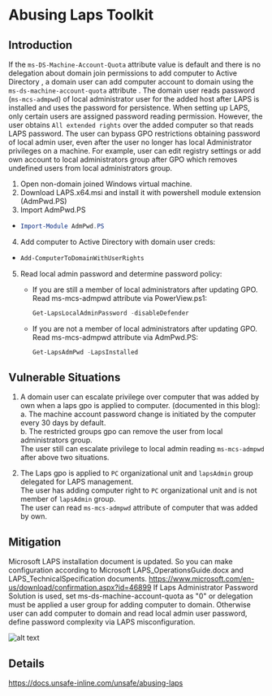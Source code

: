 # Abusing Laps Toolkit

## Introduction
If the ```ms-DS-Machine-Account-Quota``` attribute value is default and there is no delegation about domain join permissions to add computer to Active Directory , a domain user can add computer account to domain using the ```ms-ds-machine-account-quota``` attribute .  The domain user reads password (```ms-mcs-admpwd```) of local administrator user for the added host after LAPS is installed and uses the password for persistence. When setting up LAPS, only certain users are assigned password reading permission. However, the user obtains `All extended rights` over the added computer so that reads LAPS password. The user can bypass GPO restrictions obtaining password of local admin user, even after the user no longer has local Administrator privileges on a machine. For example, user can edit registry settings or add own account to local administrators group after GPO which removes undefined users from local administrators group.

1. Open non-domain joined Windows virtual machine.
2. Download LAPS.x64.msi and install it with powershell module extension (AdmPwd.PS)
3. Import AdmPwd.PS 
* ```powershell
  Import-Module AdmPwd.PS
  ```
4. Add computer to Active Directory with domain user creds:
* ```powershell
  Add-ComputerToDomainWithUserRights
  ```

5. Read local admin password and determine password policy:
   * If you are still a member of local administrators after updating GPO.  
   Read ms-mcs-admpwd attribute via PowerView.ps1:   
     ```powershell
     Get-LapsLocalAdminPassword -disableDefender
     ```

   * If you are not a member of local administrators after updating GPO.  
   Read ms-mcs-admpwd attribute via AdmPwd.PS:   
     ```powershell
     Get-LapsAdmPwd -LapsInstalled
     ```
## Vulnerable Situations
1. A domain user can escalate privilege over computer that was added by own when a laps gpo is applied to computer. (documented in this blog):<br>
   a. The machine account password change is initiated by the computer every 30 days by default.<br>
   b. The restricted groups gpo can remove the user from local administrators group.<br>
   The user still can escalate privilege to local admin reading `ms-mcs-admpwd` after above two situations.<br>
   
2. The Laps gpo is applied to `PC` organizational unit and `lapsAdmin` group delegated for LAPS management.<br>
   The user has adding computer right to `PC` organizational unit and is not member of `lapsAdmin` group.<br>
   The user can read `ms-mcs-admpwd` attribute of computer that was added by own.<br>
   
## Mitigation
Microsoft LAPS installation document is updated. So you can make configuration according to Microsoft LAPS_OperationsGuide.docx and LAPS_TechnicalSpecification documents. https://www.microsoft.com/en-us/download/confirmation.aspx?id=46899
If Laps Administrator Password Solution is used, set ms-ds-machine-account-quota as "0" or delegation must be applied a user group for adding computer to domain. Otherwise user can add computer to domain and read local admin user password, define password complexity via LAPS misconfiguration. 

![alt text](https://github.com/passtheticket/Abusing_Laps_Toolkit/blob/main/laps_operations_guide.PNG)

## Details
https://docs.unsafe-inline.com/unsafe/abusing-laps
